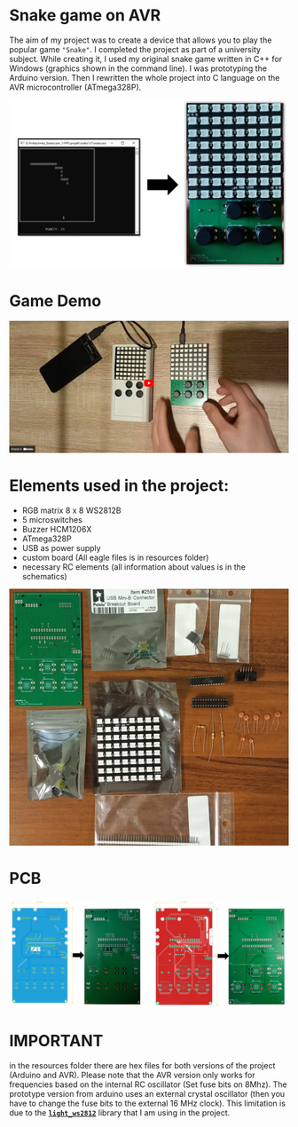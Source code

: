 # **Snake game on AVR**

The aim of my project was to create a device that allows you to play the popular game `"Snake"`. I completed the project as part of a university subject. While creating it, I used my original snake game written in C++ for Windows (graphics shown in the command line). I was prototyping the Arduino version. Then I rewritten the whole project into C language on the AVR microcontroller (ATmega328P). 

![](resources/photos/pomysl.PNG)

# **Game Demo**

[![IMAGE_LINK](resources/photos/YT_link.PNG)](https://youtu.be/W63zcMBPLeU)

# **Elements used in the project:**
* RGB matrix 8 x 8 WS2812B
* 5 microswitches
* Buzzer HCM1206X
* ATmega328P
* USB as power supply
* custom board (All eagle files is in resources folder)
* necessary RC elements (all information about values ​​is in the schematics)

![](resources/photos/20220105_173239.jpg)

# **PCB**

![](resources/photos/PCB.PNG)

# **IMPORTANT**

in the resources folder there are hex files for both versions of the project (Arduino and AVR). Please note that the AVR version only works for frequencies based on the internal RC oscillator (Set fuse bits on 8Mhz). The prototype version from arduino uses an external crystal oscillator (then you have to change the fuse bits to the external 16 MHz clock). This limitation is due to the [**`light_ws2812`**](https://github.com/cpldcpu/light_ws2812) library that I am using in the project.